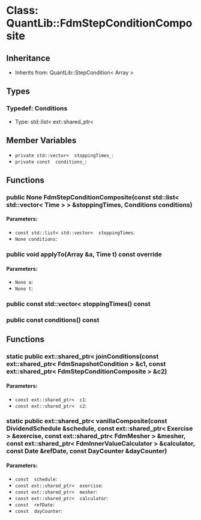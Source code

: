 # Class: QuantLib::FdmStepConditionComposite

## Inheritance
- Inherits from: QuantLib::StepCondition< Array >

## Types
### Typedef: Conditions
- Type: std::list< ext::shared_ptr< 

## Member Variables
- `private std::vector<  stoppingTimes_`: 
- `private const  conditions_`: 

## Functions
### public None FdmStepConditionComposite(const std::list< std::vector< Time > > &stoppingTimes, Conditions conditions)

#### Parameters:
- `const std::list< std::vector<  stoppingTimes`: 
- `None conditions`: 

### public void applyTo(Array &a, Time t) const override

#### Parameters:
- `None a`: 
- `None t`: 

### public const std::vector<  stoppingTimes() const


### public const  conditions() const


## Functions
### static public ext::shared_ptr<  joinConditions(const ext::shared_ptr< FdmSnapshotCondition > &c1, const ext::shared_ptr< FdmStepConditionComposite > &c2)

#### Parameters:
- `const ext::shared_ptr<  c1`: 
- `const ext::shared_ptr<  c2`: 

### static public ext::shared_ptr<  vanillaComposite(const DividendSchedule &schedule, const ext::shared_ptr< Exercise > &exercise, const ext::shared_ptr< FdmMesher > &mesher, const ext::shared_ptr< FdmInnerValueCalculator > &calculator, const Date &refDate, const DayCounter &dayCounter)

#### Parameters:
- `const  schedule`: 
- `const ext::shared_ptr<  exercise`: 
- `const ext::shared_ptr<  mesher`: 
- `const ext::shared_ptr<  calculator`: 
- `const  refDate`: 
- `const  dayCounter`: 

